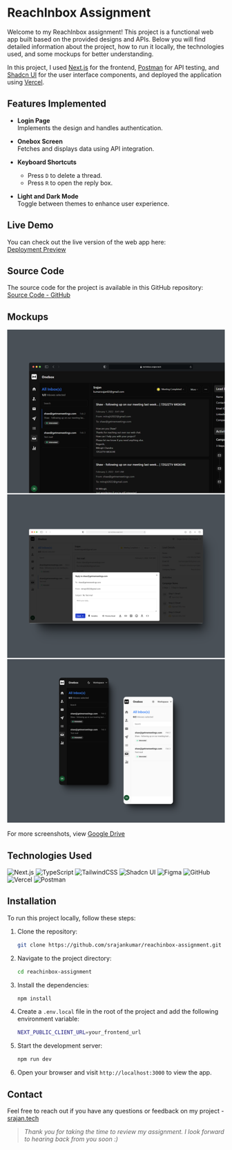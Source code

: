 # ReachInbox Assignment

Welcome to my ReachInbox assignment! This project is a functional web app built based on the provided designs and APIs. Below you will find detailed information about the project, how to run it locally, the technologies used, and some mockups for better understanding.

In this project, I used [Next.js](https://github.com/vercel/next.js) for the frontend, [Postman](https://github.com/postmanlabs) for API testing, and [Shadcn UI](https://github.com/shadcn-ui/ui) for the user interface components, and deployed the application using [Vercel](https://github.com/vercel/vercel).

## Features Implemented

- **Login Page**  
  Implements the design and handles authentication.

- **Onebox Screen**  
  Fetches and displays data using API integration.

- **Keyboard Shortcuts**

  - Press `D` to delete a thread.
  - Press `R` to open the reply box.

- **Light and Dark Mode**  
  Toggle between themes to enhance user experience.

## Live Demo

You can check out the live version of the web app here:  
[Deployment Preview](https://reachinbox.srajan.tech)

## Source Code

The source code for the project is available in this GitHub repository:  
[Source Code - GitHub](https://github.com/srajankumar/reachinbox-assignment)

## Mockups

<div align="center">
  <img src="./public/assets/mockup/mockup-1.png" alt="mockup-1"/>
</div>
<div align="center">
  <img src="./public/assets/mockup/mockup-2.png" alt="mockup-2"/>
</div>
<div align="center">
  <img src="./public/assets/mockup/mockup-3.png" alt="mockup-3"/>
</div>

For more screenshots, view [Google Drive](https://drive.google.com/drive/folders/1BMnmxIJVxdHrQrLwtIe0kjbyrXdjq6Y7)

## Technologies Used

![Next.js](https://img.shields.io/badge/Next.js-%23000000.svg?style=for-the-badge&logo=next.js&logoColor=white)
![TypeScript](https://img.shields.io/badge/TypeScript-%23007ACC.svg?style=for-the-badge&logo=typescript&logoColor=white)
![TailwindCSS](https://img.shields.io/badge/tailwindcss-%2338B2AC.svg?style=for-the-badge&logo=tailwind-css&logoColor=white)
![Shadcn UI](https://img.shields.io/badge/Shadcn_UI-%23000000.svg?style=for-the-badge)
![Figma](https://img.shields.io/badge/Figma-%23F24E1E.svg?style=for-the-badge&logo=figma&logoColor=white)
![GitHub](https://img.shields.io/badge/github-%23121011.svg?style=for-the-badge&logo=github&logoColor=white)
![Vercel](https://img.shields.io/badge/vercel-%23000000.svg?style=for-the-badge&logo=vercel&logoColor=white)
![Postman](https://img.shields.io/badge/Postman-FF6C37?style=for-the-badge&logo=postman&logoColor=white)

## Installation

To run this project locally, follow these steps:

1. Clone the repository:

   ```bash
   git clone https://github.com/srajankumar/reachinbox-assignment.git
   ```

2. Navigate to the project directory:

   ```bash
   cd reachinbox-assignment
   ```

3. Install the dependencies:

   ```bash
   npm install
   ```

4. Create a `.env.local` file in the root of the project and add the following environment variable:

   ```bash
   NEXT_PUBLIC_CLIENT_URL=your_frontend_url
   ```

5. Start the development server:

   ```bash
   npm run dev
   ```

6. Open your browser and visit `http://localhost:3000` to view the app.

## Contact

Feel free to reach out if you have any questions or feedback on my project - [srajan.tech](https://srajan.tech)

> _Thank you for taking the time to review my assignment. I look forward to hearing back from you soon :)_
